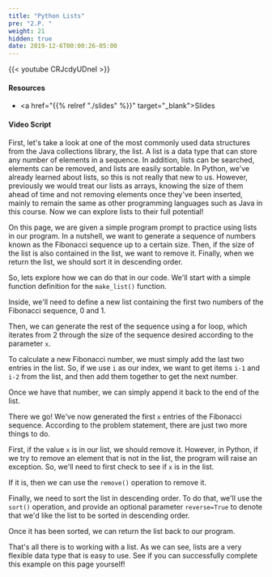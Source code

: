 ```yaml
---
title: "Python Lists"
pre: "2.P. "
weight: 21
hidden: true
date: 2019-12-6T00:00:26-05:00
---
```


{{< youtube CRJcdyUDneI >}}

#### Resources

* <a href="{{% relref "./slides" %}}" target="_blank">Slides</a>

#### Video Script

First, let's take a look at one of the most commonly used data structures from the Java collections library, the list. A list is a data type that can store any number of elements in a sequence. In addition, lists can be searched, elements can be removed, and lists are easily sortable. In Python, we've already learned about lists, so this is not really that new to us. However, previously we would treat our lists as arrays, knowing the size of them ahead of time and not removing elements once they've been inserted, mainly to remain the same as other programming languages such as Java in this course. Now we can explore lists to their full potential!

On this page, we are given a simple program prompt to practice using lists in our program. In a nutshell, we want to generate a sequence of numbers known as the Fibonacci sequence up to a certain size. Then, if the size of the list is also contained in the list, we want to remove it. Finally, when we return the list, we should sort it in descending order.

So, lets explore how we can do that in our code. We'll start with a simple function definition for the `make_list()` function.

Inside, we'll need to define a new list containing the first two numbers of the Fibonacci sequence, 0 and 1.

Then, we can generate the rest of the sequence using a for loop, which iterates from 2 through the size of the sequence desired according to the parameter `x`.

To calculate a new Fibonacci number, we must simply add the last two entries in the list. So, if we use `i` as our index, we want to get items `i-1` and `i-2` from the list, and then add them together to get the next number.

Once we have that number, we can simply append it back to the end of the list.

There we go! We've now generated the first `x` entries of the Fibonacci sequence. According to the problem statement, there are just two more things to do.

First, if the value `x` is in our list, we should remove it. However, in Python, if we try to remove an element that is not in the list, the program will raise an exception. So, we'll need to first check to see if `x` is in the list.

If it is, then we can use the `remove()` operation to remove it.

Finally, we need to sort the list in descending order. To do that, we'll use the `sort()` operation, and provide an optional parameter `reverse=True` to denote that we'd like the list to be sorted in descending order.

Once it has been sorted, we can return the list back to our program.

That's all there is to working with a list. As we can see, lists are a very flexible data type that is easy to use. See if you can successfully complete this example on this page yourself!
